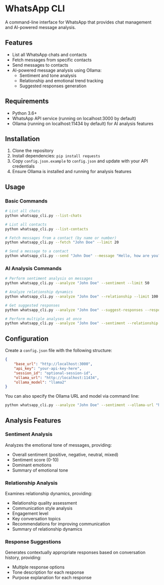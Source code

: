 # WhatsApp CLI

A command-line interface for WhatsApp that provides chat management and AI-powered message analysis.

## Features

- List all WhatsApp chats and contacts
- Fetch messages from specific contacts
- Send messages to contacts
- AI-powered message analysis using Ollama:
  - Sentiment and tone analysis
  - Relationship and emotional trend tracking
  - Suggested responses generation

## Requirements

- Python 3.6+
- WhatsApp API service (running on localhost:3000 by default)
- Ollama (running on localhost:11434 by default) for AI analysis features

## Installation

1. Clone the repository
2. Install dependencies: `pip install requests`
3. Copy `config.json.example` to `config.json` and update with your API credentials
4. Ensure Ollama is installed and running for analysis features

## Usage

### Basic Commands

```bash
# List all chats
python whatsapp_cli.py --list-chats

# List all contacts
python whatsapp_cli.py --list-contacts

# Fetch messages from a contact (by name or number)
python whatsapp_cli.py --fetch "John Doe" --limit 20

# Send a message to a contact
python whatsapp_cli.py --send "John Doe" --message "Hello, how are you?"
```

### AI Analysis Commands

```bash
# Perform sentiment analysis on messages
python whatsapp_cli.py --analyze "John Doe" --sentiment --limit 50

# Analyze relationship dynamics
python whatsapp_cli.py --analyze "John Doe" --relationship --limit 100

# Get suggested responses
python whatsapp_cli.py --analyze "John Doe" --suggest-responses --response-count 5

# Perform multiple analyses at once
python whatsapp_cli.py --analyze "John Doe" --sentiment --relationship --suggest-responses
```

## Configuration

Create a `config.json` file with the following structure:

```json
{
    "base_url": "http://localhost:3000",
    "api_key": "your-api-key-here",
    "session_id": "optional-session-id",
    "ollama_url": "http://localhost:11434",
    "ollama_model": "llama2"
}
```

You can also specify the Ollama URL and model via command line:

```bash
python whatsapp_cli.py --analyze "John Doe" --sentiment --ollama-url "http://localhost:11434" --ollama-model "llama2"
```

## Analysis Features

### Sentiment Analysis

Analyzes the emotional tone of messages, providing:
- Overall sentiment (positive, negative, neutral, mixed)
- Sentiment score (0-10)
- Dominant emotions
- Summary of emotional tone

### Relationship Analysis

Examines relationship dynamics, providing:
- Relationship quality assessment
- Communication style analysis
- Engagement level
- Key conversation topics
- Recommendations for improving communication
- Summary of relationship dynamics

### Response Suggestions

Generates contextually appropriate responses based on conversation history, providing:
- Multiple response options
- Tone description for each response
- Purpose explanation for each response